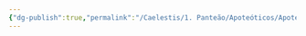 ```yaml
---
{"dg-publish":true,"permalink":"/Caelestis/1. Panteão/Apoteóticos/Apoteose/","updated":"2025-06-15T19:39:45.183-03:00"}
---
```


